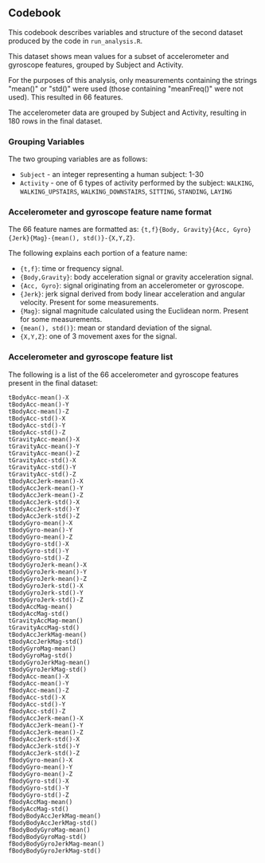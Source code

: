 ## Codebook

This codebook describes variables and structure of the second dataset produced by the code in `run_analysis.R`. 

This dataset shows mean values for a subset of accelerometer and gyroscope features, grouped by Subject and Activity.

For the purposes of this analysis, only measurements containing the strings "mean()" or "std()" were used (those containing "meanFreq()" were not used). This resulted in 66 features.

The accelerometer data are grouped by Subject and Activity, resulting in 180 rows in the final dataset.


### Grouping Variables

The two grouping variables are as follows:

* `Subject` - an integer representing a human subject: 1-30
* `Activity` - one of 6 types of activity performed by the subject: `WALKING`, `WALKING_UPSTAIRS`, `WALKING_DOWNSTAIRS`, `SITTING`, `STANDING`, `LAYING`


### Accelerometer and gyroscope feature name format

The 66 feature names are formatted as: `{t,f}{Body, Gravity}{Acc, Gyro}{Jerk}{Mag}-{mean(), std()}-{X,Y,Z}`. 

The following explains each portion of a feature name:

* `{t,f}`: time or frequency signal.
* `{Body,Gravity}`: body acceleration signal or gravity acceleration signal.
* `{Acc, Gyro}`: signal originating from an accelerometer or gyroscope.
* `{Jerk}`: jerk signal derived from body linear acceleration and angular velocity. Present for some measurements.
* `{Mag}`: signal magnitude calculated using the Euclidean norm. Present for some measurements.
* `{mean(), std()}`: mean or standard deviation of the signal.
* `{X,Y,Z}`: one of 3 movement axes for the signal.


### Accelerometer and gyroscope feature list
The following is a list of the 66 accelerometer and gyroscope features present in the final dataset:

```
tBodyAcc-mean()-X
tBodyAcc-mean()-Y
tBodyAcc-mean()-Z
tBodyAcc-std()-X
tBodyAcc-std()-Y
tBodyAcc-std()-Z
tGravityAcc-mean()-X
tGravityAcc-mean()-Y
tGravityAcc-mean()-Z
tGravityAcc-std()-X
tGravityAcc-std()-Y
tGravityAcc-std()-Z
tBodyAccJerk-mean()-X
tBodyAccJerk-mean()-Y
tBodyAccJerk-mean()-Z
tBodyAccJerk-std()-X
tBodyAccJerk-std()-Y
tBodyAccJerk-std()-Z
tBodyGyro-mean()-X
tBodyGyro-mean()-Y
tBodyGyro-mean()-Z
tBodyGyro-std()-X
tBodyGyro-std()-Y
tBodyGyro-std()-Z
tBodyGyroJerk-mean()-X
tBodyGyroJerk-mean()-Y
tBodyGyroJerk-mean()-Z
tBodyGyroJerk-std()-X
tBodyGyroJerk-std()-Y
tBodyGyroJerk-std()-Z
tBodyAccMag-mean()
tBodyAccMag-std()
tGravityAccMag-mean()
tGravityAccMag-std()
tBodyAccJerkMag-mean()
tBodyAccJerkMag-std()
tBodyGyroMag-mean()
tBodyGyroMag-std()
tBodyGyroJerkMag-mean()
tBodyGyroJerkMag-std()
fBodyAcc-mean()-X
fBodyAcc-mean()-Y
fBodyAcc-mean()-Z
fBodyAcc-std()-X
fBodyAcc-std()-Y
fBodyAcc-std()-Z
fBodyAccJerk-mean()-X
fBodyAccJerk-mean()-Y
fBodyAccJerk-mean()-Z
fBodyAccJerk-std()-X
fBodyAccJerk-std()-Y
fBodyAccJerk-std()-Z
fBodyGyro-mean()-X
fBodyGyro-mean()-Y
fBodyGyro-mean()-Z
fBodyGyro-std()-X
fBodyGyro-std()-Y
fBodyGyro-std()-Z
fBodyAccMag-mean()
fBodyAccMag-std()
fBodyBodyAccJerkMag-mean()
fBodyBodyAccJerkMag-std()
fBodyBodyGyroMag-mean()
fBodyBodyGyroMag-std()
fBodyBodyGyroJerkMag-mean()
fBodyBodyGyroJerkMag-std()
```
